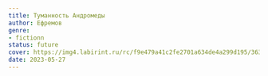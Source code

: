 ```yaml
---
title: Туманность Андромеды
author: Ефремов
genre:
- fictionn
status: future
cover: https://img4.labirint.ru/rc/f9e479a41c2fe2701a634de4a299d195/363x561q80/books51/505294/cover.jpg?1612693694
date: 2023-05-27
---
```


